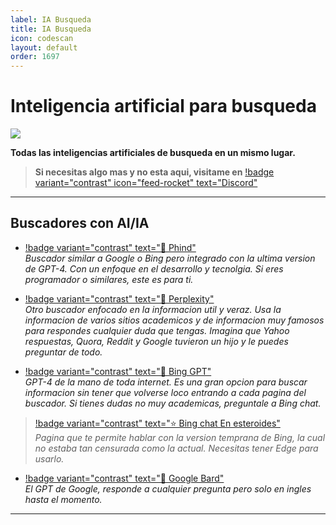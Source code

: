 ```yaml
---
label: IA Busqueda
title: IA Busqueda
icon: codescan
layout: default
order: 1697 
---
```


# Inteligencia artificial para busqueda

![](https://i.postimg.cc/CKnDfsDC/Header-AI-1.png)

**Todas las inteligencias artificiales de busqueda en un mismo lugar.**

> **Si necesitas algo mas y no esta aqui, visitame en** [!badge variant="contrast" icon="feed-rocket" text="Discord"](https://discord.gg/hVKeY3uEru) 

---

## Buscadores con AI/IA

- [!badge variant="contrast" text="🔷  Phind"](https://www.phind.com/)    
*Buscador similar a Google o Bing pero integrado con la ultima version de GPT-4. Con un enfoque en el desarrollo y tecnolgia. Si eres programador o similares, este es para ti.*

- [!badge variant="contrast" text="🔷  Perplexity"](https://www.perplexity.ai/)    
*Otro buscador enfocado en la informacion util y veraz. Usa la informacion de varios sitios academicos y de informacion muy famosos para respondes cualquier duda que tengas. Imagina que Yahoo respuestas, Quora, Reddit y Google tuvieron un hijo y le puedes preguntar de todo.*

- [!badge variant="contrast" text="🔷  Bing GPT"](https://bing.com/chat)    
*GPT-4 de la mano de toda internet. Es una gran opcion para buscar informacion sin tener que volverse loco entrando a cada pagina del buscador. Si tienes dudas no muy academicas, preguntale a Bing chat.*

> [!badge variant="contrast" text="⭐  Bing chat En esteroides"](https://bringsydneyback.com/)    
*Pagina que te permite hablar con la version temprana de Bing, la cual no estaba tan censurada como la actual. Necesitas tener Edge para usarlo.*

- [!badge variant="contrast" text="🔷  Google Bard"](https://bard.google.com/)    
*El GPT de Google, responde a cualquier pregunta pero solo en ingles hasta el momento.*

---